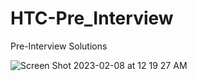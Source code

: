 # HTC-Pre_Interview
Pre-Interview Solutions

![Screen Shot 2023-02-08 at 12 19 27 AM](https://user-images.githubusercontent.com/98988760/217441244-3981a3e1-8b4e-4ec8-b83c-a538c7419ee7.png)
